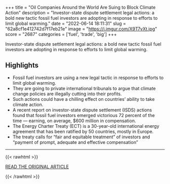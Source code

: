 +++
title = "Oil Companies Around the World Are Suing to Block Climate Action"
description = "Investor-state dispute settlement legal actions: a bold new tactic fossil fuel investors are adopting in response to efforts to limit global warming."
date = "2022-06-14 18:11:31"
slug = "62a8cf1e412742d7f17eb21e"
image = "https://i.imgur.com/X9T7vXt.jpg"
score = "2687"
categories = ['fuel', 'trade', 'big']
+++

Investor-state dispute settlement legal actions: a bold new tactic fossil fuel investors are adopting in response to efforts to limit global warming.

## Highlights

- Fossil fuel investors are using a new legal tactic in response to efforts to limit global warming.
- They are going to private international tribunals to argue that climate change policies are illegally cutting into their profits.
- Such actions could have a chilling effect on countries’ ability to take climate action.
- A recent report on investor-state dispute settlement (ISDS) actions found that fossil fuel investors emerged victorious 72 percent of the time — earning, on average, $600 million in compensation.
- The Energy Charter Treaty (ECT) is a 30-year-old international energy agreement that has been ratified by 50 countries, mostly in Europe.
- The treaty calls for “fair and equitable treatment” of investors and “payment of prompt, adequate and effective compensation”

---

{{< rawhtml >}}
  <p class="article-category">
    <a target="_blank" href="https://www.levernews.com/fossil-fuel-interests-are-suing-countries-for-taking-climate-action-and-winning/">READ THE ORIGINAL ARTICLE</a>
  </p>
{{< /rawhtml >}}
